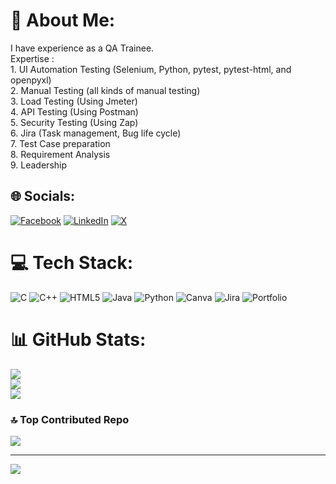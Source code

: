# 💫 About Me:
I have experience as a QA Trainee.<br>Expertise :<br>1. UI Automation Testing (Selenium, Python, pytest, pytest-html, and openpyxl)<br>2. Manual Testing (all kinds of manual testing)<br>3. Load Testing (Using Jmeter)<br>4. API Testing (Using Postman)<br>5. Security Testing (Using Zap)<br>6. Jira (Task management, Bug life cycle)<br>7. Test Case preparation<br>8. Requirement Analysis<br>9. Leadership<br>


## 🌐 Socials:
[![Facebook](https://img.shields.io/badge/Facebook-%231877F2.svg?logo=Facebook&logoColor=white)](https://facebook.com/https://www.facebook.com/shariar1984) [![LinkedIn](https://img.shields.io/badge/LinkedIn-%230077B5.svg?logo=linkedin&logoColor=white)](https://linkedin.com/in/https://www.linkedin.com/in/abir-mahmud-shahariar-77a0152a8/) [![X](https://img.shields.io/badge/X-black.svg?logo=X&logoColor=white)](https://x.com/https://twitter.com/Abir_Mahmud_18) 

# 💻 Tech Stack:
![C](https://img.shields.io/badge/c-%2300599C.svg?style=for-the-badge&logo=c&logoColor=white) ![C++](https://img.shields.io/badge/c++-%2300599C.svg?style=for-the-badge&logo=c%2B%2B&logoColor=white) ![HTML5](https://img.shields.io/badge/html5-%23E34F26.svg?style=for-the-badge&logo=html5&logoColor=white) ![Java](https://img.shields.io/badge/java-%23ED8B00.svg?style=for-the-badge&logo=openjdk&logoColor=white) ![Python](https://img.shields.io/badge/python-3670A0?style=for-the-badge&logo=python&logoColor=ffdd54) ![Canva](https://img.shields.io/badge/Canva-%2300C4CC.svg?style=for-the-badge&logo=Canva&logoColor=white) ![Jira](https://img.shields.io/badge/jira-%230A0FFF.svg?style=for-the-badge&logo=jira&logoColor=white) ![Portfolio](https://img.shields.io/badge/Portfolio-%23000000.svg?style=for-the-badge&logo=firefox&logoColor=#FF7139)
# 📊 GitHub Stats:
![](https://github-readme-stats.vercel.app/api?username=Abir4testing&theme=nightowl&hide_border=false&include_all_commits=true&count_private=true)<br/>
![](https://github-readme-streak-stats.herokuapp.com/?user=Abir4testing&theme=nightowl&hide_border=false)<br/>
![](https://github-readme-stats.vercel.app/api/top-langs/?username=Abir4testing&theme=nightowl&hide_border=false&include_all_commits=true&count_private=true&layout=compact)

### 🔝 Top Contributed Repo
![](https://github-contributor-stats.vercel.app/api?username=Abir4testing&limit=5&theme=dark&combine_all_yearly_contributions=true)

---
[![](https://visitcount.itsvg.in/api?id=Abir4testing&icon=0&color=0)](https://visitcount.itsvg.in)

<!-- Proudly created with GPRM ( https://gprm.itsvg.in ) -->
